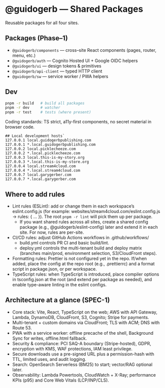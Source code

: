 # @guidogerb — Shared Packages

Reusable packages for all four sites.

## Packages (Phase–1)
- `@guidogerb/components` — cross–site React components (pages, router, menu, etc.)
- `@guidogerb/auth` — Cognito Hosted UI + Google OIDC helpers
- `@guidogerb/ui` — design tokens & primitives
- `@guidogerb/api-client` — typed HTTP client
- `@guidogerb/sw` — service worker / PWA helpers

## Dev
```bash
pnpm -r build   # build all packages
pnpm -r dev     # watcher
pnpm -r test    # tests (where present)
```
Coding standards: TS strict, a11y-first components, no secret material in browser code.

```
## Local development hosts`
127.0.0.1 local.guidogerbpublishing.com
127.0.0.1 *.local.guidogerbpublishing.com
127.0.0.2 local.picklecheeze.com
127.0.0.2 *.local.picklecheeze.com
127.0.0.3 local.this-is-my-story.org
127.0.0.3 *.local.this-is-my-store.org
127.0.0.4 local.stream4cloud.com
127.0.0.4 *.local.stream4cloud.com
127.0.0.7 local.garygerber.com
127.0.0.7 *.local.garygerber.com
```
## Where to add rules
- Lint rules (ESLint): add or change them in each workspace’s eslint.config.js (for example: websites/stream4cloud.com/eslint.config.js → rules: { ... }). The root `pnpm -r lint` will pick them up per package.
  - If you want shared rules across all sites, create a shared config package (e.g., @guidogerb/eslint-config) later and extend it in each site. For now, rules are per-site.
- CI/CD rules: adjust GitHub Actions workflows in .github/workflows/
  - build.yml controls PR CI and basic build/lint.
  - deploy.yml controls the multi-tenant build and deploy matrix (branches main/prod, environment selection, S3/CloudFront steps).
- Formatting rules: Prettier is not configured yet in the repo. If/when added, place the config at the repo root (e.g., .prettierrc) and a format script in package.json, or per workspace.
- TypeScript rules: when TypeScript is introduced, place compiler options in tsconfig.json at the root (and extend per package as needed), and enable type-aware linting in the eslint configs.

## Architecture at a glance (SPEC-1)
- Core stack: Vite, React, TypeScript on the web; AWS with API Gateway, Lambda, DynamoDB, CloudFront, S3, Cognito; Stripe for payments.
- Multi-tenant + custom domains via CloudFront; TLS with ACM; DNS with Route 53.
- PWA with a service worker: offline precache of the shell, Background Sync for writes, offline.html fallback.
- Security & compliance: PCI SAQ-A boundary (Stripe-hosted), GDPR, encryption with KMS, WAF protections, IAM least privilege.
- Secure downloads use a pre-signed URL plus a permission-hash with TTL, limited uses, and audit logging.
- Search: OpenSearch Serverless (BM25) to start; vector/RAG optional later.
- Observability: Lambda Powertools, CloudWatch + X-Ray; performance KPIs (p95) and Core Web Vitals (LCP/INP/CLS).
